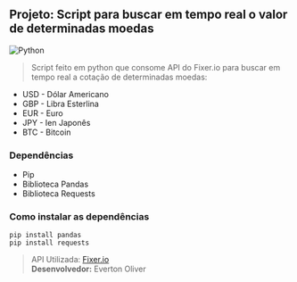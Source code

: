 ﻿## Projeto: Script para buscar em tempo real o valor de determinadas moedas
![Python](https://www.python.org/static/img/python-logo@2x.png)
> Script feito em python que consome API do Fixer.io para buscar em tempo real a cotação de determinadas moedas:
* USD - Dólar Americano
* GBP - Libra Esterlina
* EUR - Euro
* JPY - Ien Japonês
* BTC - Bitcoin

### Dependências
* Pip
* Biblioteca Pandas
* Biblioteca Requests

### Como instalar as dependências
```
pip install pandas
pip install requests
```
> API Utilizada: [Fixer.io](https://fixer.io/) <br/>
**Desenvolvedor:** Everton Oliver